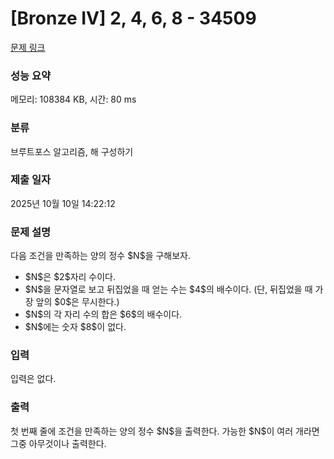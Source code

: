 # [Bronze IV] 2, 4, 6, 8 - 34509 

[문제 링크](https://www.acmicpc.net/problem/34509) 

### 성능 요약

메모리: 108384 KB, 시간: 80 ms

### 분류

브루트포스 알고리즘, 해 구성하기

### 제출 일자

2025년 10월 10일 14:22:12

### 문제 설명

<p>다음 조건을 만족하는 양의 정수 $N$을 구해보자.</p>

<ul>
<li>$N$은 $2$자리 수이다.</li>
<li>$N$을 문자열로 보고 뒤집었을 때 얻는 수는 $4$의 배수이다. (단, 뒤집었을 때 가장 앞의 $0$은 무시한다.)</li>
<li>$N$의 각 자리 수의 합은 $6$의 배수이다.</li>
<li>$N$에는 숫자 $8$이 없다.</li>
</ul>

### 입력 

 <p>입력은 없다.</p>

### 출력 

 <p>첫 번째 줄에 조건을 만족하는 양의 정수 $N$을 출력한다. 가능한 $N$이 여러 개라면 그중 아무것이나 출력한다.</p>

